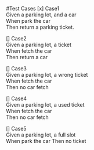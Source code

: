 #Test Cases
[x] Case1  
Given a parking lot, and a car  
When park the car  
Then return a parking ticket.

[] Case2  
Given a parking lot, a ticket  
When fetch the car   
Then return a car

[] Case3   
Given a parking lot, a wrong ticket  
When fetch the car   
Then no car fetch


[] Case4   
Given a parking lot, a used ticket  
When fetch the car   
Then no car fetch

[] Case5  
Given a parking lot, a full slot  
When park the car
Then no ticket





